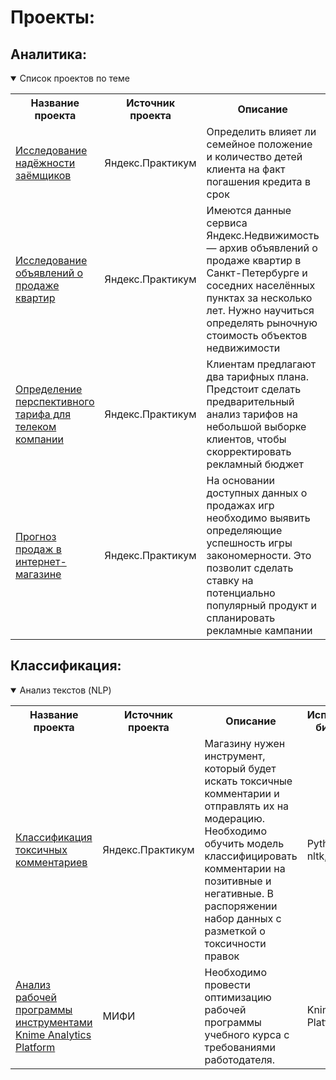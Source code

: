 <!--
**balyberdinalex/balyberdinalex** is a ✨ _special_ ✨ repository because its `README.md` (this file) appears on your GitHub profile.

Here are some ideas to get you started:

- 🔭 I’m currently working on ...
- 🌱 I’m currently learning ...
- 👯 I’m looking to collaborate on ...
- 🤔 I’m looking for help with ...
- 💬 Ask me about ...
- 📫 How to reach me: ...
- 😄 Pronouns: ...
- ⚡ Fun fact: ...
-->

# Проекты:
## Аналитика:
<details open>
  <summary>Список проектов по теме</summary>
<table>
<tr>
  <th>Название проекта</th>
  <th>Источник проекта</th>
  <th>Описание</th>
  <th>Используемые библиотеки</th>
</tr> 
  
<tr>
  <td><a href = "https://github.com/balyberdinalex/Educational-projects/tree/main/Data-preparation-for-credit-scoring">Исследование надёжности заёмщиков</a></td>
  <td>Яндекс.Практикум</td>
  <td>Определить влияет ли семейное положение и количество детей клиента на факт погашения кредита в срок</td>
  <td>Python,
Pandas</td>
</tr>

<tr>
  <td><a href = "https://github.com/balyberdinalex/Data-preparation-and-visualize-for-estate-market">Исследование объявлений о продаже квартир</a></td>
  <td>Яндекс.Практикум</td>
  <td>Имеются данные сервиса Яндекс.Недвижимость — архив объявлений о продаже квартир в Санкт-Петербурге и соседних населённых пунктах за несколько лет. Нужно научиться определять рыночную стоимость объектов недвижимости</td>
  <td>Python,
Pandas,
Matplotlib</td>
</tr>

<tr>
  <td><a href = "https://github.com/balyberdinalex/Educational-projects/tree/main/Mobile-tariffs-analysis">Определение перспективного тарифа для телеком компании</a></td>
  <td>Яндекс.Практикум</td>
  <td>Клиентам предлагают два тарифных плана. Предстоит сделать предварительный анализ тарифов на небольшой выборке клиентов, чтобы скорректировать рекламный бюджет</td>
  <td>Python,
Pandas,
Matplotlib,
NumPy
SciPy</td>
</tr>

<tr>
  <td><a href = "https://github.com/balyberdinalex/Game-market-analysis">Прогноз продаж в интернет-магазине</a></td>
  <td>Яндекс.Практикум</td>
  <td>На основании доступных данных о продажах игр необходимо выявить определяющие успешность игры закономерности. Это позволит сделать ставку на потенциально популярный продукт и спланировать рекламные кампании</td>
  <td>Python,
Pandas,
NumPy,
Matplotlib
</td>
</tr>
</table>
</details>

## Классификация:

<!-- NLP-->

<details open>
  <summary>Анализ текстов (NLP)</summary>
<table>
<tr>
  <th>Название проекта</th>
  <th>Источник проекта</th>
  <th>Описание</th>
  <th>Используемые библиотеки</th>
</tr> 
<tr>
  <td><a href = "https://github.com/balyberdinalex/Toxic-Tweets">Классификация токсичных комментариев</a></td>
  <td>Яндекс.Практикум</td>
  <td>Магазину нужен инструмент, который будет искать токсичные комментарии и отправлять их на модерацию. Необходимо обучить модель классифицировать комментарии на позитивные и негативные. В распоряжении набор данных с разметкой о токсичности правок</td>
  <td>
  Python,
  Pandas,
  nltk,
  tf-idf

</td>
</tr>
<tr>
  <td><a href = "https://github.com/balyberdinalex/Resume-analysis/">Анализ рабочей программы инструментами Knime Analytics Platform</a></td>
  <td>МИФИ</td>
  <td>Необходимо провести оптимизацию рабочей программы учебного курса с требованиями работодателя.</td>
  <td>
 Knime Analytics Platform

</td>
</tr>
</table>
</details>
